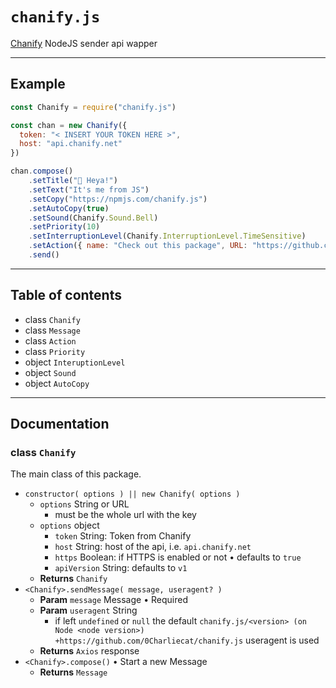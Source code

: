 # `chanify.js`

[Chanify](https://github.com/chanify/chanify) NodeJS sender api wapper

---

## Example

```javascript
const Chanify = require("chanify.js")

const chan = new Chanify({
  token: "< INSERT YOUR TOKEN HERE >",
  host: "api.chanify.net"
})

chan.compose()
    .setTitle("👋 Heya!")
    .setText("It's me from JS")
    .setCopy("https://npmjs.com/chanify.js")
    .setAutoCopy(true)
    .setSound(Chanify.Sound.Bell)
    .setPriority(10)
    .setInterruptionLevel(Chanify.InterruptionLevel.TimeSensitive)
    .setAction({ name: "Check out this package", URL: "https://github.com/0Charliecat/chanify.js" })
    .send()
```

---

## Table of contents

- class `Chanify`
- class `Message`
- class `Action`
- class `Priority`
- object `InteruptionLevel`
- object `Sound`
- object `AutoCopy`

---

## Documentation

### class `Chanify`

The main class of this package.

- `constructor( options ) || new Chanify( options )`
   - `options` String or URL
      - must be the whole url with the key
   - `options` object
      - `token` String: Token from Chanify
      - `host` String: host of the api, i.e. `api.chanify.net`
      - `https` Boolean: if HTTPS is enabled or not • defaults to `true`
      - `apiVersion` String: defaults to `v1`
   - **Returns** `Chanify`
- `<Chanify>.sendMessage( message, useragent? )`
   - **Param** `message` Message • Required
   - **Param** `useragent` String
      - if left `undefined` or `null` the default `chanify.js/<version> (on Node <node version>) +https://github.com/0Charliecat/chanify.js`  useragent is used
   - **Returns** `Axios` response
- `<Chanify>.compose()` • Start a new Message
   - **Returns** `Message`
